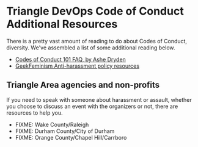 # Triangle DevOps Code of Conduct Additional Resources

There is a pretty vast amount of reading to do about Codes of Conduct,
diversity. We've assembled a list of some additional reading below.

* [Codes of Conduct 101 FAQ, by Ashe
  Dryden](http://www.ashedryden.com/blog/codes-of-conduct-101-faq)
* [GeekFeminism Anti-harassment policy
  resources](http://geekfeminism.wikia.com/wiki/Anti-harassment_policy_resources)

## Triangle Area agencies and non-profits

If you need to speak with someone about harassment or assault, whether you
choose to discuss an event with the organizers or not, there are resources to
help you.

* FIXME: Wake County/Raleigh
* FIXME: Durham County/City of Durham
* FIXME: Orange County/Chapel Hill/Carrboro

